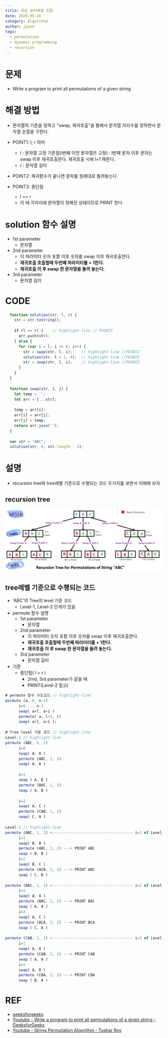 ```yaml
---
title: 모든 문자배열 조합
date: 2020-05-16
category: Algorithm
author: jyoon
tags:
  - permutation
  - dynamic programming
  - recursion
---
```


# 문제
- Write a program to print all permutations of a given string

# 해결 방법
* 문자열의 기준을 정하고 "swap, 재귀호출"을 통해서 문자열 자리수를 정하면서 문자열 순열을 구한다.

* POINT1: l, r 의미
  - l
    : 문자열 고정 기준점(l번째 이전 문자열은 고정) 
    : l번째 문자 이후 문자는 swap 이후 재귀호출한다. 재귀호출 시에 l+1 해준다.
  - r
    : 문자열 길이
* POINT2: 재귀함수가 끝나면 문자를 원래대로 돌려놓는다.
* POINT3: 종단점
  - l == r
  - 이 때 각자리에 문자열이 정해진 상태이므로 PRINT 한다.

# solution 함수 설명
* 1st parameter
  - 문자열
* 2nd parameter
  - 이 파라미터 숫자 포함 이후 숫자를 swap 이후 재귀호출한다.
  - **재귀호출 호출할때 두번째 파라미터를 + 1한다.**
  - **재귀호출 이 후 swap 한 문자열을 돌려 놓는다.**
* 3rd parameter 
  - 문자열 길이

# CODE
```js
  function solution(str, l, r) {
    str = str.toString();

    if (l == r) {    // highlight-line // POINT3  
      arr.push(str);
    } else {
      for (var i = l; i <= r; i++) {
        str = swap(str, l, i);    // highlight-line //POINT2
        solution(str, l + 1, r);  // highlight-line //POINT2
        str = swap(str, l, i);    // highlight-line //POINT3
      }
    }
  }

  function swap(str, i, j) {
    let temp = '';
    let arr = [...str];

    temp = arr[i];
    arr[i] = arr[j];
    arr[j] = temp;
    return arr.join('');
  }

  var str = "ABC";
  solution(str, 0, str.length - 1);
```


# 설명
* recursion tree와 tree레벨 기준으로 수행되는 코드 두가지를 보면서 이해해 보자 

## recursion tree
![](./permutationsTree.png)

## tree레벨 기준으로 수행되는 코드
* 'ABC'의 Tree의 level 기준 코드 
  - Level-1, Level-2 단계가 있음
* permute 함수 설명
  - 1st parameter
    - 문자열
  - 2nd parameter
    - 이 파라미터 숫자 포함 이후 숫자를 swap 이후 재귀호출한다.
    - **재귀호출 호출할때 두번째 파라미터를 + 1한다.**
    - **재귀호출 이 후 swap 한 문자열을 돌려 놓는다.**
  - 3rd parameter 
    - 문자열 길이
* 기준 
  - 종단점( l = r ) 
    - 2md, 3rd parameter가 같을 때
    - PRINT(Level-2 참고)

```js
# permute 함수 수도코드 // highlight-line
permute (a, 0, n-1) 
      i=0 ... n-1
      swap( a+l, a+i )
      permute( a, l+1, r)
      swap( a+l, a+i );

# Tree level 기준 코드 // highlight-line
Level-1 // highlight-line
permute (ABC, 0, 2)
      i=0
      swap( A, A )
      permute (ABC, 1, 2)
      swap( A, A )

      i=1
      swap ( A, B )
      permute (BAC, 1, 2)
      swap ( A, B )

      i=2
      swap( A, C )
      permute (CAB, 1, 2)
      swap( C, A )

Level-2 // highlight-line
permute (ABC, 1, 2) <------------------------------------ i=1 of Level-1
      i=1
      swap( B, B )
      permute (ABC, 2, 2) ---> PRINT ABC
      swap ( B, B )
      i=2
      swap( B, C )
      permute (ACB, 2, 2) ---> PRINT ABC
      swap ( C, B )

permute (BAC, 1, 2) <------------------------------------ i=2 of Level-1
      i=1
      swap( A, A )
      permute (BAC, 2, 2) ---> PRINT BAC
      swap ( A, A )
      i=2
      swap( A, C )
      permute (BCA, 2, 2) ---> PRINT BCA
      swap ( C, A )  

permute (CAB, 1, 2) <------------------------------------ i=3 of Level-1
      i=1
      swap( A, A )
      permute (CAB, 2, 2) ---> PRINT CAB
      swap ( A, A )
      i=2
      swap( A, B )
      permute (CBA, 2, 2) ---> PRINT CBA
      swap ( B, A ) 
```

# REF

* [geeksforgeeks](https://www.geeksforgeeks.org/write-a-c-program-to-print-all-permutations-of-a-given-string/)
* [Youtube - Write a program to print all permutations of a given string - GeeksforGeeks](https://www.youtube.com/watch?time_continue=472&v=AfxHGNRtFac&feature=emb_logo)
* [Youtube - String Permutation Algorithm - Tushar Roy](https://www.youtube.com/watch?v=nYFd7VHKyWQ&t=451s)